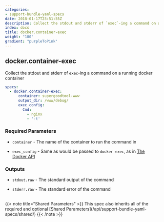 ```yaml
---
categories:
- support-bundle-yaml-specs
date: 2018-01-17T23:51:55Z
description: Collect the stdout and stderr of `exec`-ing a command on a running docker container
index: docs
title: docker.container-exec
weight: "100"
gradient: "purpleToPink"
---
```


## docker.container-exec

Collect the stdout and stderr of `exec`-ing a command on a running docker container


```yaml
specs:
  - docker.container-exec:
      container: supergoodtool-www
      output_dir: /www/debug/
      exec_config:
        Cmd:
          - nginx
          - '-t'
```

    
### Required Parameters


- `container` - The name of the container to run the command in


- `exec_config` - Same as would be passed to `docker exec`, as in [The Docker API](https://github.com/moby/moby/blob/master/api/types/configs.go#L43)


    
### Outputs


- `stdout.raw` - The standard output of the command

- `stderr.raw` - The standard error of the command

    
<br>
{{< note title="Shared Parameters" >}}
This spec also inherits all of the required and optional [Shared Parameters](/api/support-bundle-yaml-specs/shared/)
{{< /note >}}
    
    